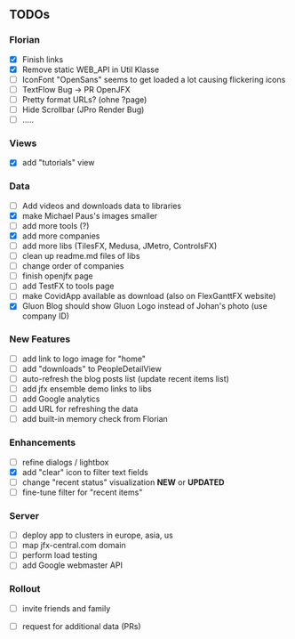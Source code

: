 ## TODOs

### Florian

- [X] Finish links
- [X] Remove static WEB_API in Util Klasse
- [ ] IconFont "OpenSans" seems to get loaded a lot causing flickering icons
- [ ] TextFlow Bug -> PR OpenJFX
- [ ] Pretty format URLs? (ohne ?page)
- [ ] Hide Scrollbar (JPro Render Bug)
- [ ] .....

### Views

- [X] add "tutorials" view

### Data
- [ ] Add videos and downloads data to libraries
- [X] make Michael Paus's images smaller
- [ ] add more tools (?)
- [X] add more companies
- [ ] add more libs (TilesFX, Medusa, JMetro, ControlsFX)
- [ ] clean up readme.md files of libs
- [ ] change order of companies
- [ ] finish openjfx page
- [ ] add TestFX to tools page
- [ ] make CovidApp available as download (also on FlexGanttFX website)
- [X] Gluon Blog should show Gluon Logo instead of Johan's photo (use company ID)

### New Features
- [ ] add link to logo image for "home"
- [ ] add "downloads" to PeopleDetailView
- [ ] auto-refresh the blog posts list (update recent items list)
- [ ] add jfx ensemble demo links to libs
- [ ] add Google analytics
- [ ] add URL for refreshing the data
- [ ] add built-in memory check from Florian

### Enhancements
- [ ] refine dialogs / lightbox
- [X] add "clear" icon to filter text fields
- [ ] change "recent status" visualization **NEW** or **UPDATED**
- [ ] fine-tune filter for "recent items"

### Server
- [ ] deploy app to clusters in europe, asia, us
- [ ] map jfx-central.com domain
- [ ] perform load testing
- [ ] add Google webmaster API

### Rollout
- [ ] invite friends and family
- [ ] request for additional data (PRs)


